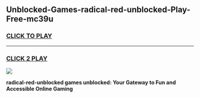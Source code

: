 
## Unblocked-Games-radical-red-unblocked-Play-Free-mc39u
<h3>
<a href="https://premium76.site?title=radical-red-unblocked&ref=18A">CLICK TO PLAY</a></h3>
<hr>

<h3>
<a href="https://premium76.site?title=radical-red-unblocked&ref=18A">CLICK 2 PLAY</a>
  
</h3>

<a href="https://premium76.site?title=radical-red-unblocked&ref=18A"><img src="https://clearcache.store/games.png"></a>


**radical-red-unblocked games unblocked: Your Gateway to Fun and Accessible Online Gaming**
